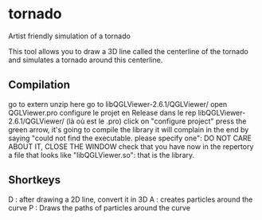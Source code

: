 # tornado

Artist friendly simulation of a tornado 

This tool allows you to draw a 3D line called the centerline of the tornado and simulates a tornado around this centerline. 

## Compilation

go to extern
unzip here
go to libQGLViewer-2.6.1/QGLViewer/
open QGLViewer.pro
configure le projet en Release dans le rep libQGLViewer-2.6.1/QGLViewer/ (là où est le .pro)
click on "configure project"
press the green arrow, it's going to compile the library
it will complain in the end by saying "could not find the executable. please specify one": DO NOT CARE ABOUT IT, CLOSE THE WINDOW
check that you have now in the repertory a file that looks like "libQGLViewer.so": that is the library.

## Shortkeys 

D : after drawing a 2D line, convert it in 3D
A : creates particles around the curve
P : Draws the paths of particles around the curve 
